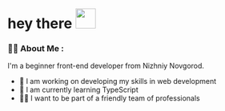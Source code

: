 <h1>
  hey there
  <img src="https://media.giphy.com/media/hvRJCLFzcasrR4ia7z/giphy.gif" width="40px"/>
</h1>

### :man_technologist: About Me :
I'm a beginner front-end developer from Nizhniy Novgorod.
- :telescope: I am working on developing my skills in web development
- 🌱 I am currently learning TypeScript
- 👨‍💼 I want to be part of a friendly team of professionals

<!--
**LethL/LethL** is a ✨ _special_ ✨ repository because its `README.md` (this file) appears on your GitHub profile.

Here are some ideas to get you started:

- 🔭 I’m currently working on ...
- 🌱 I’m currently learning ...
- 👯 I’m looking to collaborate on ...
- 🤔 I’m looking for help with ...
- 💬 Ask me about ...
- 📫 How to reach me: ...
- 😄 Pronouns: ...
- ⚡ Fun fact: ...
-->
